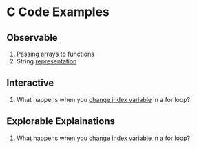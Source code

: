 # C Code Examples

## Observable

1. [Passing arrays](observable/arrays/passing) to functions
2. String [representation](observable/strings/representation)

## Interactive

1. What happens when you [change index variable](interactive/loops/index-variable) in a for loop?  

## Explorable Explainations

1. What happens when you [change index variable](explorable/loops/index-variable) in a for loop?  